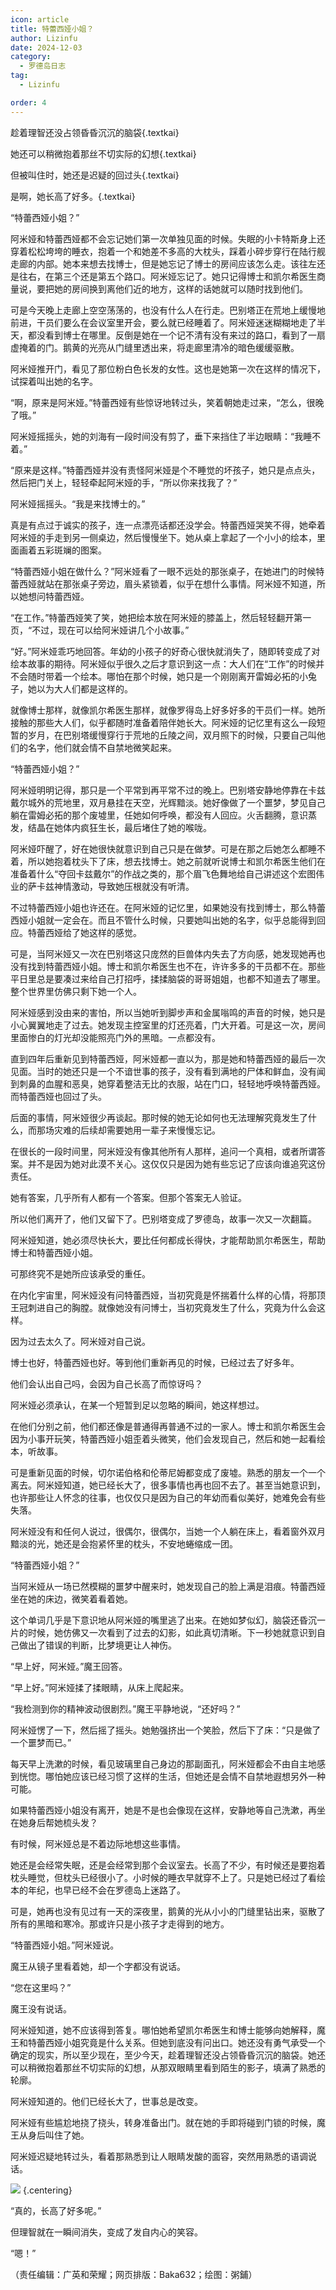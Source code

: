 ```yaml
---
icon: article
title: 特蕾西娅小姐？
author: Lizinfu
date: 2024-12-03
category:
  - 罗德岛日志
tag:
  - Lizinfu

order: 4
---
```


趁着理智还没占领昏昏沉沉的脑袋{.textkai}

她还可以稍微抱着那丝不切实际的幻想{.textkai}

但被叫住时，她还是迟疑的回过头{.textkai}

是啊，她长高了好多。{.textkai}

<!-- more -->

“特蕾西娅小姐？”

阿米娅和特蕾西娅都不会忘记她们第一次单独见面的时候。失眠的小卡特斯身上还穿着松松垮垮的睡衣，抱着一个和她差不多高的大枕头，踩着小碎步穿行在陆行舰走廊的内部。她本来想去找博士，但是她忘记了博士的房间应该怎么走。该往左还是往右，在第三个还是第五个路口。阿米娅忘记了。她只记得博士和凯尔希医生商量说，要把她的房间换到离他们近的地方，这样的话她就可以随时找到他们。

可是今天晚上走廊上空空荡荡的，也没有什么人在行走。巴别塔正在荒地上缓慢地前进，干员们要么在会议室里开会，要么就已经睡着了。阿米娅迷迷糊糊地走了半天，都没看到博士在哪里。反倒是她在一个记不清有没有来过的路口，看到了一扇虚掩着的门。鹅黄的光亮从门缝里透出来，将走廊里清冷的暗色缓缓驱散。

阿米娅推开门，看见了那位粉白色长发的女性。这也是她第一次在这样的情况下，试探着叫出她的名字。

“啊，原来是阿米娅。”特蕾西娅有些惊讶地转过头，笑着朝她走过来，“怎么，很晚了哦。”

阿米娅摇摇头，她的刘海有一段时间没有剪了，垂下来挡住了半边眼睛：“我睡不着。”

“原来是这样。”特蕾西娅并没有责怪阿米娅是个不睡觉的坏孩子，她只是点点头，然后把门关上，轻轻牵起阿米娅的手，“所以你来找我了？”

阿米娅摇摇头。“我是来找博士的。”

真是有点过于诚实的孩子，连一点漂亮话都还没学会。特蕾西娅哭笑不得，她牵着阿米娅的手走到另一侧桌边，然后慢慢坐下。她从桌上拿起了一个小小的绘本，里面画着五彩斑斓的图案。

“特蕾西娅小姐在做什么？”阿米娅看了一眼不远处的那张桌子，在她进门的时候特蕾西娅就站在那张桌子旁边，眉头紧锁着，似乎在想什么事情。阿米娅不知道，所以她想问特蕾西娅。

“在工作。”特蕾西娅笑了笑，她把绘本放在阿米娅的膝盖上，然后轻轻翻开第一页，“不过，现在可以给阿米娅讲几个小故事。”

“好。”阿米娅乖巧地回答。年幼的小孩子的好奇心很快就消失了，随即转变成了对绘本故事的期待。阿米娅似乎很久之后才意识到这一点：大人们在“工作”的时候并不会随时带着一个绘本。哪怕在那个时候，她只是一个刚刚离开雷姆必拓的小兔子，她以为大人们都是这样的。

就像博士那样，就像凯尔希医生那样，就像罗得岛上好多好多的干员们一样。她所接触的那些大人们，似乎都随时准备着陪伴她长大。阿米娅的记忆里有这么一段短暂的岁月，在巴别塔缓慢穿行于荒地的丘陵之间，双月照下的时候，只要自己叫他们的名字，他们就会情不自禁地微笑起来。

“特蕾西娅小姐？”

阿米娅明明记得，那只是一个平常到再平常不过的晚上。巴别塔安静地停靠在卡兹戴尔城外的荒地里，双月悬挂在天空，光辉黯淡。她好像做了一个噩梦，梦见自己躺在雷姆必拓的那个废墟里，任她如何呼唤，都没有人回应。火舌翻腾，意识蒸发，结晶在她体内疯狂生长，最后堵住了她的喉咙。

阿米娅吓醒了，好在她很快就意识到自己只是在做梦。可是在那之后她怎么都睡不着，所以她抱着枕头下了床，想去找博士。她之前就听说博士和凯尔希医生他们在准备着什么“夺回卡兹戴尔”的作战之类的，那个眉飞色舞地给自己讲述这个宏图伟业的萨卡兹神情激动，导致她压根就没有听清。

不过特蕾西娅小姐也许还在。在阿米娅的记忆里，如果她没有找到博士，那么特蕾西娅小姐就一定会在。而且不管什么时候，只要她叫出她的名字，似乎总能得到回应。特蕾西娅给了她这样的感觉。

可是，当阿米娅又一次在巴别塔这只庞然的巨兽体内失去了方向感，她发现她再也没有找到特蕾西娅小姐。博士和凯尔希医生也不在，许许多多的干员都不在。那些平日里总是要凑过来给自己打招呼，揉揉脑袋的哥哥姐姐，也都不知道去了哪里。整个世界里仿佛只剩下她一个人。

阿米娅感到没由来的害怕，所以当她听到脚步声和金属嗡鸣的声音的时候，她只是小心翼翼地走了过去。她发现主控室里的灯还亮着，门大开着。可是这一次，房间里面惨白的灯光却没能照亮门外的黑暗。一点都没有。

直到四年后重新见到特蕾西娅，阿米娅都一直以为，那是她和特蕾西娅的最后一次见面。当时的她还只是一个不谙世事的孩子，没有看到满地的尸体和鲜血，没有闻到刺鼻的血腥和恶臭，她穿着整洁无比的衣服，站在门口，轻轻地呼唤特蕾西娅。而特蕾西娅也回过了头。

后面的事情，阿米娅很少再谈起。那时候的她无论如何也无法理解究竟发生了什么，而那场灾难的后续却需要她用一辈子来慢慢忘记。

在很长的一段时间里，阿米娅没有像其他所有人那样，追问一个真相，或者所谓答案。并不是因为她对此漠不关心。这仅仅只是因为她有些忘记了应该向谁追究这份责任。

她有答案，几乎所有人都有一个答案。但那个答案无人验证。

所以他们离开了，他们又留下了。巴别塔变成了罗德岛，故事一次又一次翻篇。

阿米娅知道，她必须尽快长大，要比任何都成长得快，才能帮助凯尔希医生，帮助博士和特蕾西娅小姐。

可那终究不是她所应该承受的重任。

在内化宇宙里，阿米娅没有问特蕾西娅，当初究竟是怀揣着什么样的心情，将那顶王冠刺进自己的胸膛。就像她没有问博士，当初究竟发生了什么，究竟为什么会这样。

因为过去太久了。阿米娅对自己说。

博士也好，特蕾西娅也好。等到他们重新再见的时候，已经过去了好多年。

他们会认出自己吗，会因为自己长高了而惊讶吗？

阿米娅必须承认，在某一个短暂到足以忽略的瞬间，她这样想过。

在他们分别之前，他们都还像是普通得再普通不过的一家人。博士和凯尔希医生会因为小事开玩笑，特蕾西娅小姐歪着头微笑，他们会发现自己，然后和她一起看绘本，听故事。

可是重新见面的时候，切尔诺伯格和伦蒂尼姆都变成了废墟。熟悉的朋友一个一个离去。阿米娅知道，她已经长大了，很多事情也再也回不去了。甚至当她意识到，也许那些让人怀念的往事，也仅仅只是因为自己的年幼而看似美好，她难免会有些失落。

阿米娅没有和任何人说过，很偶尔，很偶尔，当她一个人躺在床上，看着窗外双月黯淡的光，她还是会抱紧怀里的枕头，不安地蜷缩成一团。

“特蕾西娅小姐？”

当阿米娅从一场已然模糊的噩梦中醒来时，她发现自己的脸上满是泪痕。特蕾西娅坐在她的床边，微笑着看着她。

这个单词几乎是下意识地从阿米娅的嘴里逃了出来。在她如梦似幻，脑袋还昏沉一片的时候，她仿佛又一次看到了过去的幻影，如此真切清晰。下一秒她就意识到自己做出了错误的判断，比梦境更让人神伤。

“早上好，阿米娅。”魔王回答。

“早上好。”阿米娅揉了揉眼睛，从床上爬起来。

“我检测到你的精神波动很剧烈。”魔王平静地说，“还好吗？”

阿米娅愣了一下，然后摇了摇头。她勉强挤出一个笑脸，然后下了床：“只是做了一个噩梦而已。”

每天早上洗漱的时候，看见玻璃里自己身边的那副面孔，阿米娅都会不由自主地感到恍惚。哪怕她应该已经习惯了这样的生活，但她还是会情不自禁地遐想另外一种可能。

如果特蕾西娅小姐没有离开，她是不是也会像现在这样，安静地等自己洗漱，再坐在她身后帮她梳头发？

有时候，阿米娅总是不着边际地想这些事情。

她还是会经常失眠，还是会经常到那个会议室去。长高了不少，有时候还是要抱着枕头睡觉，但枕头已经很小了。小时候的睡衣早就穿不上了。只是她已经过了看绘本的年纪，也早已经不会在罗德岛上迷路了。

可是，她再也没有见过有一天的深夜里，鹅黄的光从小小的门缝里钻出来，驱散了所有的黑暗和寒冷。那或许只是小孩子才走得到的地方。

“特蕾西娅小姐。”阿米娅说。

魔王从镜子里看着她，却一个字都没有说话。

“您在这里吗？”

魔王没有说话。

阿米娅知道，她不应该得到答复。哪怕她希望凯尔希医生和博士能够向她解释，魔王和特蕾西娅小姐究竟是什么关系。但她到底没有问出口。她还没有勇气承受一个确定的现实，所以至少现在，至少今天，趁着理智还没占领昏昏沉沉的脑袋。她还可以稍微抱着那丝不切实际的幻想，从那双眼睛里看到陌生的影子，填满了熟悉的轮廓。

阿米娅知道的。他们已经长大了，世事总是改变。

阿米娅有些尴尬地挠了挠头，转身准备出门。就在她的手即将碰到门锁的时候，魔王从身后叫住了她。

阿米娅迟疑地转过头，看着那熟悉到让人眼睛发酸的面容，突然用熟悉的语调说话。

![](./res/illustration/文章配图（粥鋪）.webp) {.centering}

“真的，长高了好多呢。”

但理智就在一瞬间消失，变成了发自内心的笑容。

“嗯！”<eod />

（责任编辑：广英和荣耀；网页排版：Baka632；绘图：粥鋪）

<FakeAds />